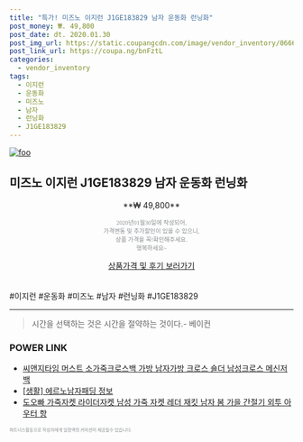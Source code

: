 ```yaml
--- 
title: "특가! 미즈노 이지런 J1GE183829 남자 운동화 런닝화" 
post_money: ₩. 49,800 
post_date: dt. 2020.01.30 
post_img_url: https://static.coupangcdn.com/image/vendor_inventory/0666/da106a736d8c24ad27baf9686084e47a95f13023b512a61fcfe5e1b5892e.jpg 
post_link_url: https://coupa.ng/bnFztL 
categories: 
  - vendor_inventory 
tags: 
  - 이지런 
  - 운동화 
  - 미즈노 
  - 남자 
  - 런닝화 
  - J1GE183829 
--- 
```

[![foo](https://static.coupangcdn.com/image/vendor_inventory/0666/da106a736d8c24ad27baf9686084e47a95f13023b512a61fcfe5e1b5892e.jpg)](https://coupa.ng/bnFztL) 

## 미즈노 이지런 J1GE183829 남자 운동화 런닝화 
<p style="text-align: center;">**₩ 49,800**</p> 
<p style="text-align: center;"><span style="color: #898c8f; font-family: Georgia,Times,serif; font-size: 0.75em;">2020년01월30일에 작성되어, <br>가격변동 및 추가할인이 있을 수 있으니,<br> 상품 가격을 꼭!확인해주세요.<br>행복하세요~</span> 
</p>	 
<div markdown="0" style="text-align: center;"><a href="https://coupa.ng/bnFztL" class="btn btn--success">상품가격 및 후기 보러가기</a></div> 
<br><br> 
  #이지런 #운동화 #미즈노 #남자 #런닝화 #J1GE183829 
<hr> 

> 시간을 선택하는 것은 시간을 절약하는 것이다.- 베이컨 


### POWER LINK

* <a href="https://blog.naver.com/sakai111/221783630944" target="_blank">씨앤지타임 머스트 소가죽크로스백 가방 남자가방 크로스 숄더 남성크로스 메신저백</a>
* <a href="https://blog.naver.com/santokki14/221767477450" target="_blank"> [생활] 에르노남자패딩 정보 </a>
* <a href="https://blog.naver.com/fasyy4321/221789970861" target="_blank">도오빠 가죽자켓 라이더자켓 남성 가죽 자켓 레더 재킷 남자 봄 가을 간절기 외투 아우터 항</a>

<span style="color: #898c8f; font-family: Georgia,Times,serif; font-size: 0.55em;">파트너스활동으로 작성자에게 일정액의 커미션이 제공될수 있습니다.</span> 

